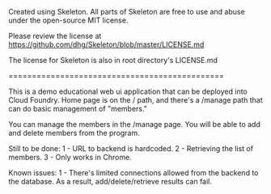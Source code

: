 Created using Skeleton. All parts of Skeleton are free to use and abuse under the open-source MIT license.

Please review the license at https://github.com/dhg/Skeleton/blob/master/LICENSE.md

The license for Skeleton is also in root directory's LICENSE.md

==============================================

This is a demo educational web ui application that can be deployed into Cloud Foundry. Home page is on the / path, and there's a /manage path that can do basic management of "members."

You can manage the members in the /manage page. You will be able to add and delete members from the program.

Still to be done:
1 - URL to backend is hardcoded.
2 - Retrieving the list of members.
3 - Only works in Chrome.

Known issues:
1 - There's limited connections allowed from the backend to the database. As a result, add/delete/retrieve results can fail.






